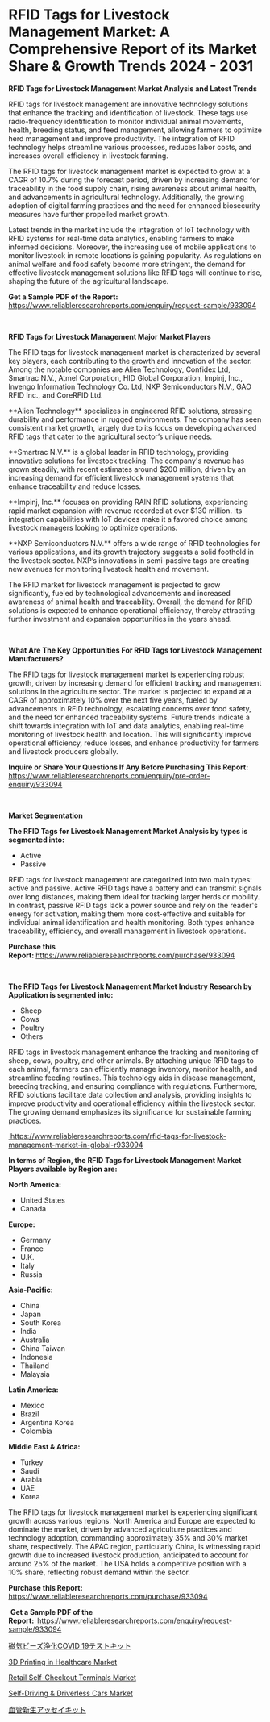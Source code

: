 <p><h1>RFID Tags for Livestock Management Market: A Comprehensive Report of its Market Share & Growth Trends 2024 - 2031</h1></p><p><strong>RFID Tags for Livestock Management Market Analysis and Latest Trends</strong></p>
<p><p>RFID tags for livestock management are innovative technology solutions that enhance the tracking and identification of livestock. These tags use radio-frequency identification to monitor individual animal movements, health, breeding status, and feed management, allowing farmers to optimize herd management and improve productivity. The integration of RFID technology helps streamline various processes, reduces labor costs, and increases overall efficiency in livestock farming.</p><p>The RFID tags for livestock management market is expected to grow at a CAGR of 10.7% during the forecast period, driven by increasing demand for traceability in the food supply chain, rising awareness about animal health, and advancements in agricultural technology. Additionally, the growing adoption of digital farming practices and the need for enhanced biosecurity measures have further propelled market growth.</p><p>Latest trends in the market include the integration of IoT technology with RFID systems for real-time data analytics, enabling farmers to make informed decisions. Moreover, the increasing use of mobile applications to monitor livestock in remote locations is gaining popularity. As regulations on animal welfare and food safety become more stringent, the demand for effective livestock management solutions like RFID tags will continue to rise, shaping the future of the agricultural landscape.</p></p>
<p><strong>Get a Sample PDF of the Report:&nbsp;</strong> <a href="https://www.reliableresearchreports.com/enquiry/request-sample/933094">https://www.reliableresearchreports.com/enquiry/request-sample/933094</a></p>
<p>&nbsp;</p>
<p><strong>RFID Tags for Livestock Management Major Market Players</strong></p>
<p><p>The RFID tags for livestock management market is characterized by several key players, each contributing to the growth and innovation of the sector. Among the notable companies are Alien Technology, Confidex Ltd, Smartrac N.V., Atmel Corporation, HID Global Corporation, Impinj, Inc., Invengo Information Technology Co. Ltd, NXP Semiconductors N.V., GAO RFID Inc., and CoreRFID Ltd.</p><p>**Alien Technology** specializes in engineered RFID solutions, stressing durability and performance in rugged environments. The company has seen consistent market growth, largely due to its focus on developing advanced RFID tags that cater to the agricultural sector’s unique needs. </p><p>**Smartrac N.V.** is a global leader in RFID technology, providing innovative solutions for livestock tracking. The company's revenue has grown steadily, with recent estimates around $200 million, driven by an increasing demand for efficient livestock management systems that enhance traceability and reduce losses.</p><p>**Impinj, Inc.** focuses on providing RAIN RFID solutions, experiencing rapid market expansion with revenue recorded at over $130 million. Its integration capabilities with IoT devices make it a favored choice among livestock managers looking to optimize operations.</p><p>**NXP Semiconductors N.V.** offers a wide range of RFID technologies for various applications, and its growth trajectory suggests a solid foothold in the livestock sector. NXP’s innovations in semi-passive tags are creating new avenues for monitoring livestock health and movement.</p><p>The RFID market for livestock management is projected to grow significantly, fueled by technological advancements and increased awareness of animal health and traceability. Overall, the demand for RFID solutions is expected to enhance operational efficiency, thereby attracting further investment and expansion opportunities in the years ahead.</p></p>
<p>&nbsp;</p>
<p><strong>What Are The Key Opportunities For RFID Tags for Livestock Management Manufacturers?</strong></p>
<p><p>The RFID tags for livestock management market is experiencing robust growth, driven by increasing demand for efficient tracking and management solutions in the agriculture sector. The market is projected to expand at a CAGR of approximately 10% over the next five years, fueled by advancements in RFID technology, escalating concerns over food safety, and the need for enhanced traceability systems. Future trends indicate a shift towards integration with IoT and data analytics, enabling real-time monitoring of livestock health and location. This will significantly improve operational efficiency, reduce losses, and enhance productivity for farmers and livestock producers globally.</p></p>
<p><strong>Inquire or Share Your Questions If Any Before Purchasing This Report:</strong> <a href="https://www.reliableresearchreports.com/enquiry/pre-order-enquiry/933094">https://www.reliableresearchreports.com/enquiry/pre-order-enquiry/933094</a></p>
<p>&nbsp;</p>
<p><strong>Market Segmentation</strong></p>
<p><strong>The RFID Tags for Livestock Management Market Analysis by types is segmented into:</strong></p>
<p><ul><li>Active</li><li>Passive</li></ul></p>
<p><p>RFID tags for livestock management are categorized into two main types: active and passive. Active RFID tags have a battery and can transmit signals over long distances, making them ideal for tracking larger herds or mobility. In contrast, passive RFID tags lack a power source and rely on the reader's energy for activation, making them more cost-effective and suitable for individual animal identification and health monitoring. Both types enhance traceability, efficiency, and overall management in livestock operations.</p></p>
<p><strong>Purchase this Report:&nbsp;</strong><a href="https://www.reliableresearchreports.com/purchase/933094">https://www.reliableresearchreports.com/purchase/933094</a></p>
<p>&nbsp;</p>
<p><strong>The RFID Tags for Livestock Management Market Industry Research by Application is segmented into:</strong></p>
<p><ul><li>Sheep</li><li>Cows</li><li>Poultry</li><li>Others</li></ul></p>
<p><p>RFID tags in livestock management enhance the tracking and monitoring of sheep, cows, poultry, and other animals. By attaching unique RFID tags to each animal, farmers can efficiently manage inventory, monitor health, and streamline feeding routines. This technology aids in disease management, breeding tracking, and ensuring compliance with regulations. Furthermore, RFID solutions facilitate data collection and analysis, providing insights to improve productivity and operational efficiency within the livestock sector. The growing demand emphasizes its significance for sustainable farming practices.</p></p>
<p><a href="https://www.reliableresearchreports.com/rfid-tags-for-livestock-management-market-in-global-r933094">&nbsp;https://www.reliableresearchreports.com/rfid-tags-for-livestock-management-market-in-global-r933094</a></p>
<p><strong>In terms of Region, the RFID Tags for Livestock Management Market Players available by Region are:</strong></p>
<p>
    <p> <strong> North America: </strong>
        <ul>
            <li>United States</li>
            <li>Canada</li>
        </ul>
        </p> 
    <p> <strong> Europe: </strong>
        <ul>
            <li>Germany</li>
            <li>France</li>
            <li>U.K.</li>
            <li>Italy</li>
            <li>Russia</li>
        </ul>
        </p> 
    <p> <strong> Asia-Pacific: </strong>
        <ul>
            <li>China</li>
            <li>Japan</li>
            <li>South Korea</li>
            <li>India</li>
            <li>Australia</li>
            <li>China Taiwan</li>
            <li>Indonesia</li>
            <li>Thailand</li>
            <li>Malaysia</li>
        </ul>
        </p> 
    <p> <strong> Latin America: </strong>
        <ul>
            <li>Mexico</li>
            <li>Brazil</li>
            <li>Argentina Korea</li>
            <li>Colombia</li>
        </ul>
        </p> 
    <p> <strong> Middle East & Africa: </strong>
        <ul>
            <li>Turkey</li>
            <li>Saudi</li>
            <li>Arabia</li>
            <li>UAE</li>
            <li>Korea</li>
        </ul>
    </p>
    </p>
<p><p>The RFID tags for livestock management market is experiencing significant growth across various regions. North America and Europe are expected to dominate the market, driven by advanced agriculture practices and technology adoption, commanding approximately 35% and 30% market share, respectively. The APAC region, particularly China, is witnessing rapid growth due to increased livestock production, anticipated to account for around 25% of the market. The USA holds a competitive position with a 10% share, reflecting robust demand within the sector.</p></p>
<p><strong>Purchase this Report: </strong><a href="https://www.reliableresearchreports.com/purchase/933094">https://www.reliableresearchreports.com/purchase/933094</a></p>
<p>&nbsp;<strong>Get a Sample PDF of the Report:&nbsp;&nbsp;</strong><a href="https://www.reliableresearchreports.com/enquiry/request-sample/933094">https://www.reliableresearchreports.com/enquiry/request-sample/933094</a></p>
<p><strong></strong></p>
<p><p><a href="https://medium.com/@alonzomoenrt8956/magnetic-bead-purification-covid-19-testing-kit-e7acc7e3d413">磁気ビーズ浄化COVID 19テストキット</a></p><p><a href="https://www.linkedin.com/pulse/global-3d-printing-healthcare-market-opportunities-forecast-qulec?trackingId=c2azZvabTe6rqzrl6l04tg%3D%3D">3D Printing in Healthcare Market</a></p><p><a href="https://github.com/abbislposival/Market-Research-Report-List-1/blob/main/retail-self-checkout-terminals-market.md">Retail Self-Checkout Terminals Market</a></p><p><a href="https://issuu.com/reportprime-2/docs/self-driving-driverless-cars-market_171cb6f01409cd">Self-Driving & Driverless Cars Market</a></p><p><a href="https://medium.com/@alonzomoenrt8956/angiogenesis-assay-kit-market-%E3%81%AF-%E3%82%B3%E3%82%B9%E3%83%88%E7%AE%A1%E7%90%86%E3%81%A8%E5%8A%B9%E7%8E%87%E5%90%91%E4%B8%8A%E3%82%92%E5%84%AA%E5%85%88%E3%81%97%E3%81%BE%E3%81%99-%E3%81%95%E3%82%89%E3%81%AB-%E5%A0%B1%E5%91%8A%E6%9B%B8%E3%81%AF%E5%B8%82%E5%A0%B4%E3%81%AE%E9%9C%80%E8%A6%81%E9%9D%A2%E3%81%A8%E4%BE%9B%E7%B5%A6%E9%9D%A2%E3%81%AE%E4%B8%A1%E6%96%B9%E3%82%92%E3%82%AB%E3%83%90%E3%83%BC%E3%81%97%E3%81%A6%E3%81%84%E3%81%BE%E3%81%99-angiogenesis-87074ade2658">血管新生アッセイキット</a></p></p>